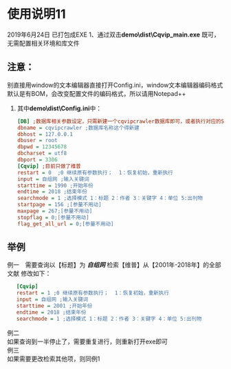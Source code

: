# 使用说明11
2019年6月24日  已打包成EXE 1、通过双击**demo\dist\Cqvip_main.exe**  既可，无需配置相关环境和库文件  
## 注意：  
别直接用window的文本编辑器直接打开Config.ini，window文本编辑器编码格式默认是有BOM，会改变配置文件的编码格式，所以请用Notepad++
1. 其中**demo\dist\Config.ini**中： 
    ``` ini
    [DB] ;数据库相关参数设定，只需新建一个cqvipcrawler数据库即可，或者执行对应的SQL语句
    dbname = cqvipcrawler ;数据库名称这个得新建
    dbhost = 127.0.0.1 
    dbuser = root
    dbpwd = 12345678
    dbcharset = utf8
    dbport = 3306
    [Cqvip] ;目前只做了维普
    restart = 0  ;0 继续原有参数执行；  1：恢复初始，重新执行
    input = 自组网 ;输入关键词
    starttime = 1990 ;开始年份
    endtime = 2018 ;结束年份
    searchmode = 1 ;选择模式 1：标题 2：作者 3：关键字 4：单位 5:出刊物
    startpage = 156 ;[参量不用动]
    maxpage = 267;[参量不用动]
    stopflag = 0;[参量不用动]
    flag_get_all_url = 0;[参量不用动]
    
    ```
 ## 举例
例一　需要查询以【标题】为 _**自组网**_ 检索【维普】从【2001年-2018年】的全部文献
 修改如下：
 ``` ini
    [Cqvip]
    restart = 1 ;0 继续原有参数执行；  1：恢复初始，重新执行
    input = 自组网 ;输入关键词
    starttime = 2001 ;开始年份
    endtime = 2018 ;结束年份
    searchmode = 1 ;选择模式 1：标题 2：作者 3：关键字 4：单位 5:出刊物
```
例二   
    如果查询到一半停止了，需要重复进行，则重新打开exe即可  
例三   
    如果需要更改检索其他项，则同例1
